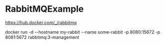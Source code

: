 # RabbitMQExample

https://hub.docker.com/_/rabbitmq

docker run -d --hostname my-rabbit --name some-rabbit -p 8080:15672 -p 8081:5672 rabbitmq:3-management
